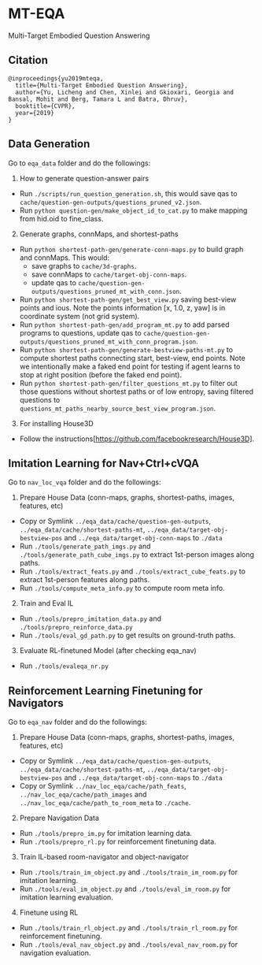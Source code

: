 # MT-EQA
Multi-Target Embodied Question Answering


## Citation

    @inproceedings{yu2019mteqa,
      title={Multi-Target Embodied Question Answering},
      author={Yu, Licheng and Chen, Xinlei and Gkioxari, Georgia and Bansal, Mohit and Berg, Tamara L and Batra, Dhruv},
      booktitle={CVPR},
      year={2019}
    }


## Data Generation

Go to `eqa_data` folder and do the followings:

1. How to generate question-answer pairs
- Run `./scripts/run_question_generation.sh`, this would save qas to `cache/question-gen-outputs/questions_pruned_v2.json`.
- Run `python question-gen/make_object_id_to_cat.py` to make mapping from hid.oid to fine_class.

2. Generate graphs, connMaps, and shortest-paths
- Run `python shortest-path-gen/generate-conn-maps.py` to build graph and connMaps. This would:
    - save graphs to `cache/3d-graphs`.
    - save connMaps to `cache/target-obj-conn-maps`.
    - update qas to `cache/question-gen-outputs/questions_pruned_mt_with_conn.json`.
- Run `python shortest-path-gen/get_best_view.py` saving best-view points and ious. Note the points information [x, 1.0, z, yaw] is in coordinate system (not grid system). 
- Run `python shortest-path-gen/add_program_mt.py` to add parsed programs to questions, update qas to `cache/question-gen-outputs/questions_pruned_mt_with_conn_program.json`.
- Run `python shortest-path-gen/generate-bestview-paths-mt.py` to compute shortest paths connecting start, best-view, end points. Note we intentionally make a faked end point for testing if agent learns to stop at right position (before the faked end point).
- Run `python shortest-path-gen/filter_questions_mt.py` to filter out those questions without shortest paths or of low entropy, saving filtered questions to `questions_mt_paths_nearby_source_best_view_program.json`.

3. For installing House3D
- Follow the instructions[https://github.com/facebookresearch/House3D].


## Imitation Learning for Nav+Ctrl+cVQA

Go to `nav_loc_vqa` folder and do the followings:

1. Prepare House Data (conn-maps, graphs, shortest-paths, images, features, etc)
- Copy or Symlink `../eqa_data/cache/question-gen-outputs`, `../eqa_data/cache/shortest-paths-mt`, `../eqa_data/target-obj-bestview-pos` and `../eqa_data/target-obj-conn-maps` to `./data`
- Run `./tools/generate_path_imgs.py` and `./tools/generate_path_cube_imgs.py` to extract 1st-person images along paths.
- Run `./tools/extract_feats.py` and `./tools/extract_cube_feats.py` to extract 1st-person features along paths.
- Run `./tools/compute_meta_info.py` to compute room meta info.

2. Train and Eval IL
- Run `./tools/prepro_imitation_data.py` and `./tools/prepro_reinforce_data.py`
- Run `./tools/eval_gd_path.py` to get results on ground-truth paths.

3. Evaluate RL-finetuned Model (after checking eqa_nav)
- Run `./tools/evaleqa_nr.py`


## Reinforcement Learning Finetuning for Navigators

Go to `eqa_nav` folder and do the followings:

1. Prepare House Data (conn-maps, graphs, shortest-paths, images, features, etc)
- Copy or Symlink `../eqa_data/cache/question-gen-outputs`, `../eqa_data/cache/shortest-paths-mt`, `../eqa_data/target-obj-bestview-pos` and `../eqa_data/target-obj-conn-maps` to `./data`
- Copy or Symlink `../nav_loc_eqa/cache/path_feats`, `../nav_loc_eqa/cache/path_images` and `../nav_loc_eqa/cache/path_to_room_meta` to `./cache`.

2. Prepare Navigation Data
- Run `./tools/prepro_im.py` for imitation learning data.
- Run `./tools/prepro_rl.py` for reinforcement finetuning data.

3. Train IL-based room-navigator and object-navigator
- Run `./tools/train_im_object.py` and `./tools/train_im_room.py` for imitation learning.
- Run `./tools/eval_im_object.py` and `./tools/eval_im_room.py` for imitation learning evaluation.

4. Finetune using RL
- Run `./tools/train_rl_object.py` and `./tools/train_rl_room.py` for reinforcement finetuning.
- Run `./tools/eval_nav_object.py` and `./tools/eval_nav_room.py` for navigation evaluation.


